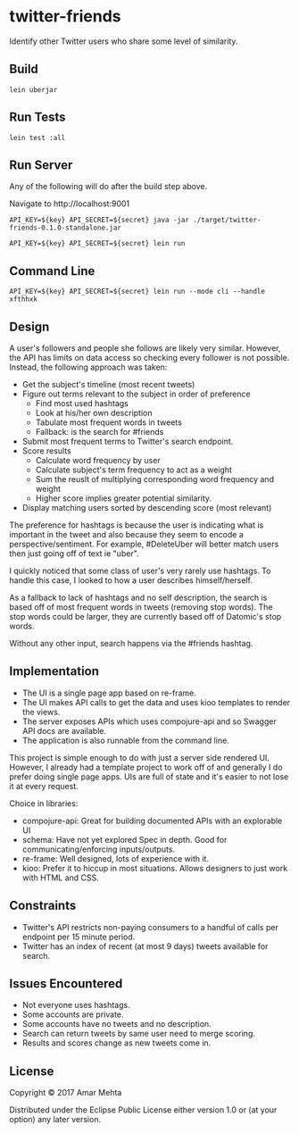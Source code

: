 # twitter-friends

Identify other Twitter users who share some level of similarity.

## Build
```shell
lein uberjar
```

## Run Tests
```shell
lein test :all
```

## Run Server
Any of the following will do after the build step above.

Navigate to http://localhost:9001

```shell
API_KEY=${key} API_SECRET=${secret} java -jar ./target/twitter-friends-0.1.0-standalone.jar
```

```shell
API_KEY=${key} API_SECRET=${secret} lein run
```

## Command Line

```shell
API_KEY=${key} API_SECRET=${secret} lein run --mode cli --handle xfthhxk
```

## Design

A user's followers and people she follows are likely very similar.  However,
the API has limits on data access so checking every follower is not possible.
Instead, the following approach was taken:
* Get the subject's timeline (most recent tweets)
* Figure out terms relevant to the subject in order of preference
  * Find most used hashtags
  * Look at his/her own description
  * Tabulate most frequent words in tweets
  * Fallback: is the search for #friends
* Submit most frequent terms to Twitter's search endpoint.
* Score results
  * Calculate word frequency by user
  * Calculate subject's term frequency to act as a weight
  * Sum the reuslt of multiplying corresponding word frequency and weight
  * Higher score implies greater potential similarity.
* Display matching users sorted by descending score (most relevant)


The preference for hashtags is because the user is indicating what is
important in the tweet and also because they seem to encode
a perspective/sentiment. For example, #DeleteUber will better match
users then just going off of text ie "uber".

I quickly noticed that some class of user's very rarely use hashtags. To handle
this case, I looked to how a user describes himself/herself.

As a fallback to lack of hashtags and no self description, the search is based
off of most frequent words in tweets (removing stop words). The stop words could
be larger, they are currently based off of Datomic's stop words.

Without any other input, search happens via the #friends hashtag.

## Implementation
* The UI is a single page app based on re-frame.
* The UI makes API calls to get the data and uses kioo templates to render the views.
* The server exposes APIs which uses compojure-api and so Swagger API docs are available.
* The application is also runnable from the command line.

This project is simple enough to do with just a server side rendered UI. However, I already
had a template project to work off of and generally I do prefer doing single page apps.
UIs are full of state and it's easier to not lose it at every request.


Choice in libraries:

* compojure-api: Great for building documented APIs with an explorable UI
* schema: Have not yet explored Spec in depth. Good for communicating/enforcing inputs/outputs.
* re-frame: Well designed, lots of experience with it.
* kioo: Prefer it to hiccup in most situations. Allows designers to just work with HTML and CSS.

## Constraints
* Twitter's API restricts non-paying consumers to a handful of
  calls per endpoint per 15 minute period.
* Twitter has an index of recent (at most 9 days) tweets available for search.


## Issues Encountered
* Not everyone uses hashtags.
* Some accounts are private.
* Some accounts have no tweets and no description.
* Search can return tweets by same user need to merge scoring.
* Results and scores change as new tweets come in.


## License

Copyright © 2017 Amar Mehta

Distributed under the Eclipse Public License either version 1.0 or (at
your option) any later version.

